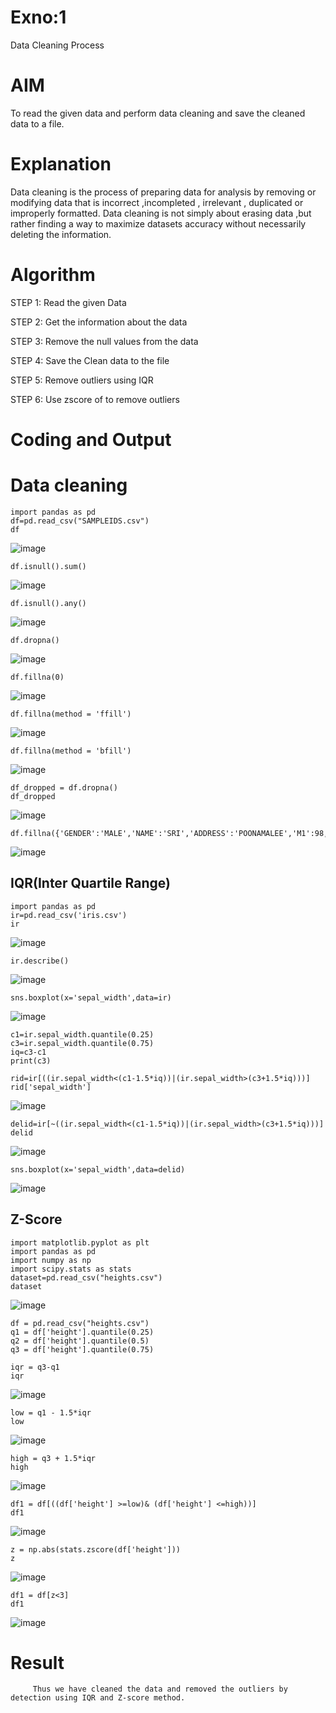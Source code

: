 # Exno:1
Data Cleaning Process

# AIM
To read the given data and perform data cleaning and save the cleaned data to a file.

# Explanation
Data cleaning is the process of preparing data for analysis by removing or modifying data that is incorrect ,incompleted , irrelevant , duplicated or improperly formatted. Data cleaning is not simply about erasing data ,but rather finding a way to maximize datasets accuracy without necessarily deleting the information.

# Algorithm
STEP 1: Read the given Data

STEP 2: Get the information about the data

STEP 3: Remove the null values from the data

STEP 4: Save the Clean data to the file

STEP 5: Remove outliers using IQR

STEP 6: Use zscore of to remove outliers

# Coding and Output
#                         Data cleaning
```
import pandas as pd
df=pd.read_csv("SAMPLEIDS.csv")
df
```
  ![image](https://github.com/user-attachments/assets/12b0134a-9092-4528-92df-d9461930b388)
```
df.isnull().sum()
```
![image](https://github.com/user-attachments/assets/1fb7dc29-d237-48b2-8107-b2cdb5de4716)
```
df.isnull().any()
```
![image](https://github.com/user-attachments/assets/59b8f11e-fde1-49a4-b333-c6ebb81b9f03)
```
df.dropna()
```
![image](https://github.com/user-attachments/assets/c603479e-131e-4934-aa18-0c853551d5ae)
```
df.fillna(0)
```
![image](https://github.com/user-attachments/assets/aba7001b-b340-4c1f-a381-8cf11cb80074)
```
df.fillna(method = 'ffill')
```
![image](https://github.com/user-attachments/assets/50e93532-e5a0-4fdb-b480-895df7319cc7)
```
df.fillna(method = 'bfill')
```
![image](https://github.com/user-attachments/assets/505b6526-6a3c-4387-8032-e2ce6774b4f3)
```
df_dropped = df.dropna()
df_dropped
```
![image](https://github.com/user-attachments/assets/39419599-f04f-423f-9b9f-4646f8c32453)
```
df.fillna({'GENDER':'MALE','NAME':'SRI','ADDRESS':'POONAMALEE','M1':98,'M2':87,'M3':76,'M4':92,'TOTAL':305,'AVG':89.999999})
```
![image](https://github.com/user-attachments/assets/d8a5de9a-e048-4a80-b10d-6462c8ec9779)

##                                       IQR(Inter Quartile Range)
```
import pandas as pd
ir=pd.read_csv('iris.csv')
ir
```
![image](https://github.com/user-attachments/assets/2e186778-f888-4447-a382-1f5de58364f7)
```
ir.describe()
```
![image](https://github.com/user-attachments/assets/a7995a32-5477-4b55-9a5f-6f1a0ef4744f)
```
sns.boxplot(x='sepal_width',data=ir)
```
![image](https://github.com/user-attachments/assets/a8a6c224-33f5-4dd7-ad99-aa9057a17726)
```
c1=ir.sepal_width.quantile(0.25)
c3=ir.sepal_width.quantile(0.75)
iq=c3-c1
print(c3)
```
```
rid=ir[((ir.sepal_width<(c1-1.5*iq))|(ir.sepal_width>(c3+1.5*iq)))]
rid['sepal_width']
```
![image](https://github.com/user-attachments/assets/159df35a-3a18-440f-8169-94dc5aa36de2)

```
delid=ir[~((ir.sepal_width<(c1-1.5*iq))|(ir.sepal_width>(c3+1.5*iq)))]
delid
```
![image](https://github.com/user-attachments/assets/c3b36af2-beca-446d-9d37-b906b587d81c)
```
sns.boxplot(x='sepal_width',data=delid)
```
![image](https://github.com/user-attachments/assets/8033d6ff-b4e1-4b09-942c-1fe1628ddaa9)
##                          Z-Score
```
import matplotlib.pyplot as plt
import pandas as pd
import numpy as np
import scipy.stats as stats
dataset=pd.read_csv("heights.csv")
dataset
```
![image](https://github.com/user-attachments/assets/967782f2-4356-4a6e-8705-df38a57da745)
```
df = pd.read_csv("heights.csv")
q1 = df['height'].quantile(0.25)
q2 = df['height'].quantile(0.5)
q3 = df['height'].quantile(0.75)
```
```
iqr = q3-q1
iqr
```
![image](https://github.com/user-attachments/assets/e46cda83-6bb4-44a2-b283-d9482dab6b71)
```
low = q1 - 1.5*iqr
low
```
![image](https://github.com/user-attachments/assets/1a985c7f-3b1d-4e54-aee8-3032c4356e70)
```
high = q3 + 1.5*iqr
high
```
![image](https://github.com/user-attachments/assets/de8dd960-9ed7-4474-8375-cb08286e2d2e)
```
df1 = df[((df['height'] >=low)& (df['height'] <=high))]
df1
```
![image](https://github.com/user-attachments/assets/32cb7a0e-abff-4954-9722-6b6699767c3c)
```
z = np.abs(stats.zscore(df['height']))
z
```
![image](https://github.com/user-attachments/assets/9746cd59-5602-4905-a96c-009b34d7b714)
```
df1 = df[z<3]
df1
```
![image](https://github.com/user-attachments/assets/c9ef334e-7a30-45a0-970f-343b7fbe09c1)

# Result
         Thus we have cleaned the data and removed the outliers by detection using IQR and Z-score method.
